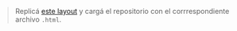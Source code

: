 > Replicá [este layout](https://uidesigndaily.com/posts/sketch-notification-widget-day-855) y cargá el repositorio con el corrrespondiente archivo `.html`.
